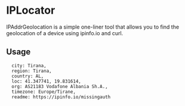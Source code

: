 # IPLocator
IPAddrGeolocation is a simple one-liner tool that allows you to find the geolocation of a device using ipinfo.io and curl.


## Usage
```ip: 46.252.45.142,
  city: Tirana,
  region: Tirana,
  country: AL,
  loc: 41.347741, 19.831614,
  org: AS21183 Vodafone Albania Sh.A.,
  timezone: Europe/Tirane,
  readme: https://ipinfo.io/missingauth
```
